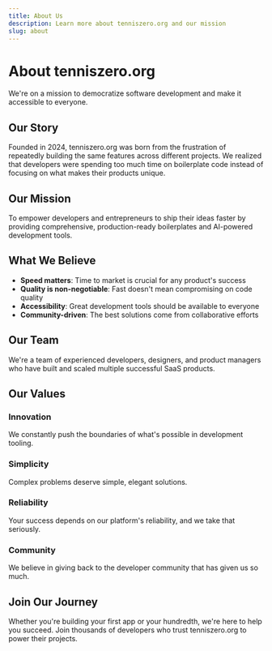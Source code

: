```yaml
---
title: About Us
description: Learn more about tenniszero.org and our mission
slug: about
---
```


# About tenniszero.org

We're on a mission to democratize software development and make it accessible to everyone.

## Our Story

Founded in 2024, tenniszero.org was born from the frustration of repeatedly building the same features across different projects. We realized that developers were spending too much time on boilerplate code instead of focusing on what makes their products unique.

## Our Mission

To empower developers and entrepreneurs to ship their ideas faster by providing comprehensive, production-ready boilerplates and AI-powered development tools.

## What We Believe

- **Speed matters**: Time to market is crucial for any product's success
- **Quality is non-negotiable**: Fast doesn't mean compromising on code quality
- **Accessibility**: Great development tools should be available to everyone
- **Community-driven**: The best solutions come from collaborative efforts

## Our Team

We're a team of experienced developers, designers, and product managers who have built and scaled multiple successful SaaS products.

## Our Values

### Innovation
We constantly push the boundaries of what's possible in development tooling.

### Simplicity
Complex problems deserve simple, elegant solutions.

### Reliability
Your success depends on our platform's reliability, and we take that seriously.

### Community
We believe in giving back to the developer community that has given us so much.

## Join Our Journey

Whether you're building your first app or your hundredth, we're here to help you succeed. Join thousands of developers who trust tenniszero.org to power their projects.
